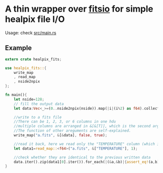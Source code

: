 # A thin wrapper over [fitsio](https://crates.io/crates/fitsio) for simple healpix file I/O

Usage: check [src/main.rs](src/main.rs)

## Example
```RUST
extern crate healpix_fits;

use healpix_fits::{
    write_map
    , read_map
    , nside2npix
};

fn main(){
    let nside=128;
    // fill the output data
    let data:Vec<_>=(0..nside2npix(nside)).map(|i|(i%2) as f64).collect();

    //write to a fits file
    //There can be 1, 2, 3, or 6 columns in one hdu
    //multiple columns are arranged in &[&[T]], which is the second argument
    //The function of other areguments are self-explained.
    write_map("a.fits", &[&data], false, true);

    //read it back, here we read only the "TEMPERATURE" column (which is the only column)
    let data1=read_map::<f64>("a.fits", &["TEMPERATURE"], 1);

    //check whether they are identical to the previous written data
    data.iter().zip(data1[0].iter()).for_each(|(&a,&b)|{assert_eq!(a,b)});
}
```
